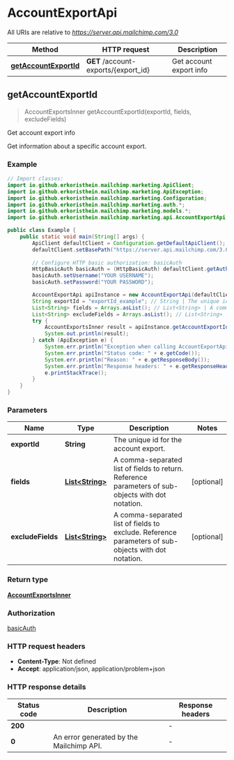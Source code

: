 # AccountExportApi

All URIs are relative to *https://server.api.mailchimp.com/3.0*

| Method | HTTP request | Description |
|------------- | ------------- | -------------|
| [**getAccountExportId**](AccountExportApi.md#getAccountExportId) | **GET** /account-exports/{export_id} | Get account export info |



## getAccountExportId

> AccountExportsInner getAccountExportId(exportId, fields, excludeFields)

Get account export info

Get information about a specific account export.

### Example

```java
// Import classes:
import io.github.erkoristhein.mailchimp.marketing.ApiClient;
import io.github.erkoristhein.mailchimp.marketing.ApiException;
import io.github.erkoristhein.mailchimp.marketing.Configuration;
import io.github.erkoristhein.mailchimp.marketing.auth.*;
import io.github.erkoristhein.mailchimp.marketing.models.*;
import io.github.erkoristhein.mailchimp.marketing.api.AccountExportApi;

public class Example {
    public static void main(String[] args) {
        ApiClient defaultClient = Configuration.getDefaultApiClient();
        defaultClient.setBasePath("https://server.api.mailchimp.com/3.0");
        
        // Configure HTTP basic authorization: basicAuth
        HttpBasicAuth basicAuth = (HttpBasicAuth) defaultClient.getAuthentication("basicAuth");
        basicAuth.setUsername("YOUR USERNAME");
        basicAuth.setPassword("YOUR PASSWORD");

        AccountExportApi apiInstance = new AccountExportApi(defaultClient);
        String exportId = "exportId_example"; // String | The unique id for the account export.
        List<String> fields = Arrays.asList(); // List<String> | A comma-separated list of fields to return. Reference parameters of sub-objects with dot notation.
        List<String> excludeFields = Arrays.asList(); // List<String> | A comma-separated list of fields to exclude. Reference parameters of sub-objects with dot notation.
        try {
            AccountExportsInner result = apiInstance.getAccountExportId(exportId, fields, excludeFields);
            System.out.println(result);
        } catch (ApiException e) {
            System.err.println("Exception when calling AccountExportApi#getAccountExportId");
            System.err.println("Status code: " + e.getCode());
            System.err.println("Reason: " + e.getResponseBody());
            System.err.println("Response headers: " + e.getResponseHeaders());
            e.printStackTrace();
        }
    }
}
```

### Parameters


| Name | Type | Description  | Notes |
|------------- | ------------- | ------------- | -------------|
| **exportId** | **String**| The unique id for the account export. | |
| **fields** | [**List&lt;String&gt;**](String.md)| A comma-separated list of fields to return. Reference parameters of sub-objects with dot notation. | [optional] |
| **excludeFields** | [**List&lt;String&gt;**](String.md)| A comma-separated list of fields to exclude. Reference parameters of sub-objects with dot notation. | [optional] |

### Return type

[**AccountExportsInner**](AccountExportsInner.md)

### Authorization

[basicAuth](../README.md#basicAuth)

### HTTP request headers

- **Content-Type**: Not defined
- **Accept**: application/json, application/problem+json


### HTTP response details
| Status code | Description | Response headers |
|-------------|-------------|------------------|
| **200** |  |  -  |
| **0** | An error generated by the Mailchimp API. |  -  |

